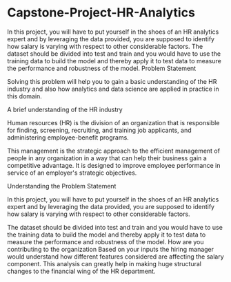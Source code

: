 # Capstone-Project-HR-Analytics
In this project, you will have to put yourself in the shoes of an HR analytics expert and by leveraging the data provided, you are supposed to identify how salary is varying with respect to other considerable factors.  The dataset should be divided into test and train and you would have to use the training data to build the model and thereby apply it to test data to measure the performance and robustness of the model.
Problem Statement

Solving this problem will help you to gain a basic understanding of the HR industry and also how analytics and data science are applied in practice in this domain.

A brief understanding of the HR industry

Human resources (HR) is the division of an organization that is responsible for finding, screening, recruiting, and training job applicants, and administering employee-benefit programs.

This management is the strategic approach to the efficient management of people in any organization in a way that can help their business gain a competitive advantage. It is designed to improve employee performance in service of an employer's strategic objectives.

Understanding the Problem Statement

In this project, you will have to put yourself in the shoes of an HR analytics expert and by leveraging the data provided, you are supposed to identify how salary is varying with respect to other considerable factors.

The dataset should be divided into test and train and you would have to use the training data to build the model and thereby apply it to test data to measure the performance and robustness of the model.
How are you contributing to the organization
Based on your inputs the hiring manager would understand how different features considered are affecting the salary component. This analysis can greatly help in making huge structural changes to the financial wing of the HR department.


